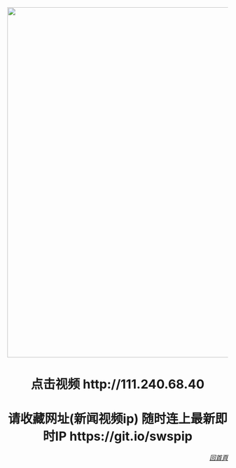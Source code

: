 <div align="center"><a href="http://111.240.68.40"><IMG SRC="https://github.com/gofanben/gm/blob/master/img-2/swspip.jpg" width=800></a>
<h1>点击视频 http://111.240.68.40</h1>
 
<h1>请收藏网址(新闻视频ip)  随时连上最新即时IP
https://git.io/swspip</h1>

<a href=https://git.io/souye><h6 align="right">回首頁</h6></a>

